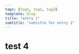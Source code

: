 ```yaml
---
tags: [tag1, tag2, tag3]
template: blog
title: "entry 1"
subtitle: "subtitle for entry 1"
---
```

# test 4
